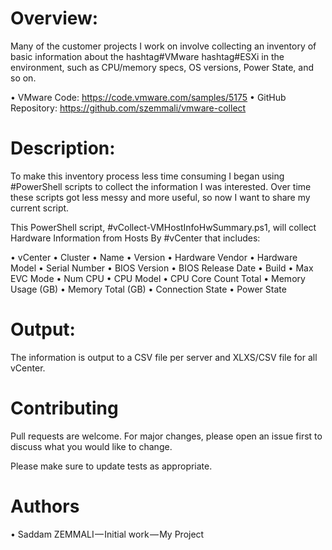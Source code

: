 # Overview:

Many of the customer projects I work on involve collecting an inventory of basic information about the hashtag#VMware hashtag#ESXi in the environment, such as CPU/memory specs, OS versions, Power State, and so on.

•	VMware Code: https://code.vmware.com/samples/5175
•	GitHub Repository: https://github.com/szemmali/vmware-collect
 

# Description:

To make this inventory process less time consuming I began using #PowerShell scripts to collect the information I was interested. Over time these scripts got less messy and more useful, so now I want to share my current script.

This PowerShell script, #vCollect-VMHostInfoHwSummary.ps1, will collect Hardware Information from Hosts By #vCenter that includes:

•	vCenter
•	Cluster
•	Name
•	Version
•	Hardware Vendor
•	Hardware Model
•	Serial Number
•	BIOS Version
•	BIOS Release Date
•	Build
•	Max EVC Mode
•	Num CPU
•	CPU Model
•	CPU Core Count Total
•	Memory Usage (GB)
•	Memory Total (GB)
•	Connection State
•	Power State
 
# Output:

The information is output to a CSV file per server and XLXS/CSV file for all vCenter.

# Contributing

Pull requests are welcome. For major changes, please open an issue first to discuss what you would like to change.

Please make sure to update tests as appropriate.

# Authors

•	Saddam ZEMMALI — Initial work — My Project
